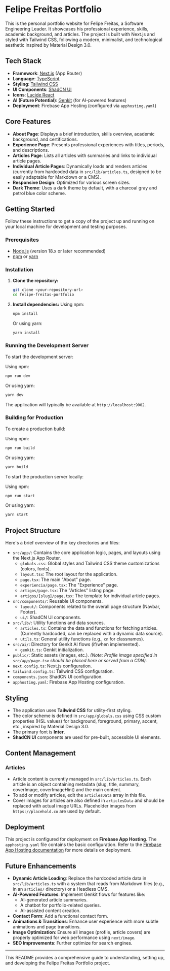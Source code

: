 
# Felipe Freitas Portfolio

This is the personal portfolio website for Felipe Freitas, a Software Engineering Leader. It showcases his professional experience, skills, academic background, and articles. The project is built with Next.js and styled with Tailwind CSS, following a modern, minimalist, and technological aesthetic inspired by Material Design 3.0.

## Tech Stack

-   **Framework**: [Next.js](https://nextjs.org/) (App Router)
-   **Language**: [TypeScript](https://www.typescriptlang.org/)
-   **Styling**: [Tailwind CSS](https://tailwindcss.com/)
-   **UI Components**: [ShadCN UI](https://ui.shadcn.com/)
-   **Icons**: [Lucide React](https://lucide.dev/)
-   **AI (Future Potential)**: [Genkit](https://firebase.google.com/docs/genkit) (for AI-powered features)
-   **Deployment**: Firebase App Hosting (configured via `apphosting.yaml`)

## Core Features

-   **About Page**: Displays a brief introduction, skills overview, academic background, and certifications.
-   **Experience Page**: Presents professional experiences with titles, periods, and descriptions.
-   **Articles Page**: Lists all articles with summaries and links to individual article pages.
-   **Individual Article Pages**: Dynamically loads and renders articles (currently from hardcoded data in `src/lib/articles.ts`, designed to be easily adaptable for Markdown or a CMS).
-   **Responsive Design**: Optimized for various screen sizes.
-   **Dark Theme**: Uses a dark theme by default, with a charcoal gray and petrol blue color scheme.

## Getting Started

Follow these instructions to get a copy of the project up and running on your local machine for development and testing purposes.

### Prerequisites

-   [Node.js](https://nodejs.org/) (version 18.x or later recommended)
-   [npm](https://www.npmjs.com/) or [yarn](https://yarnpkg.com/)

### Installation

1.  **Clone the repository:**
    ```bash
    git clone <your-repository-url>
    cd felipe-freitas-portfolio
    ```

2.  **Install dependencies:**
    Using npm:
    ```bash
    npm install
    ```
    Or using yarn:
    ```bash
    yarn install
    ```

### Running the Development Server

To start the development server:

Using npm:
```bash
npm run dev
```
Or using yarn:
```bash
yarn dev
```

The application will typically be available at `http://localhost:9002`.

### Building for Production

To create a production build:

Using npm:
```bash
npm run build
```
Or using yarn:
```bash
yarn build
```

To start the production server locally:

Using npm:
```bash
npm run start
```
Or using yarn:
```bash
yarn start
```

## Project Structure

Here's a brief overview of the key directories and files:

-   `src/app/`: Contains the core application logic, pages, and layouts using the Next.js App Router.
    -   `globals.css`: Global styles and Tailwind CSS theme customizations (colors, fonts).
    -   `layout.tsx`: The root layout for the application.
    -   `page.tsx`: The main "About" page.
    -   `experiencia/page.tsx`: The "Experience" page.
    -   `artigos/page.tsx`: The "Articles" listing page.
    -   `artigos/[slug]/page.tsx`: The template for individual article pages.
-   `src/components/`: Reusable UI components.
    -   `layout/`: Components related to the overall page structure (Navbar, Footer).
    -   `ui/`: ShadCN UI components.
-   `src/lib/`: Utility functions and data sources.
    -   `articles.ts`: Contains the data and functions for fetching articles. (Currently hardcoded, can be replaced with a dynamic data source).
    -   `utils.ts`: General utility functions (e.g., `cn` for classnames).
-   `src/ai/`: Directory for Genkit AI flows (if/when implemented).
    -   `genkit.ts`: Genkit initialization.
-   `public/`: Static assets (images, etc.). *(Note: Profile image specified in `src/app/page.tsx` should be placed here or served from a CDN).*
-   `next.config.ts`: Next.js configuration.
-   `tailwind.config.ts`: Tailwind CSS configuration.
-   `components.json`: ShadCN UI configuration.
-   `apphosting.yaml`: Firebase App Hosting configuration.

## Styling

-   The application uses **Tailwind CSS** for utility-first styling.
-   The color scheme is defined in `src/app/globals.css` using CSS custom properties (HSL values) for background, foreground, primary, accent, etc., inspired by Material Design 3.0.
-   The primary font is **Inter**.
-   **ShadCN UI** components are used for pre-built, accessible UI elements.

## Content Management

### Articles

-   Article content is currently managed in `src/lib/articles.ts`. Each article is an object containing metadata (slug, title, summary, coverImage, coverImageHint) and the main content.
-   To add or modify articles, edit the `articlesData` array in this file.
-   Cover images for articles are also defined in `articlesData` and should be replaced with actual image URLs. Placeholder images from `https://placehold.co` are used by default.

## Deployment

This project is configured for deployment on **Firebase App Hosting**. The `apphosting.yaml` file contains the basic configuration. Refer to the [Firebase App Hosting documentation](https://firebase.google.com/docs/app-hosting) for more details on deployment.

## Future Enhancements

-   **Dynamic Article Loading**: Replace the hardcoded article data in `src/lib/articles.ts` with a system that reads from Markdown files (e.g., in an `articles/` directory) or a Headless CMS.
-   **AI-Powered Features**: Implement Genkit flows for features like:
    -   AI-generated article summaries.
    -   A chatbot for portfolio-related queries.
    -   AI-assisted content creation.
-   **Contact Form**: Add a functional contact form.
-   **Animations & Transitions**: Enhance user experience with more subtle animations and page transitions.
-   **Image Optimization**: Ensure all images (profile, article covers) are properly optimized for web performance using `next/image`.
-   **SEO Improvements**: Further optimize for search engines.

---

This README provides a comprehensive guide to understanding, setting up, and developing the Felipe Freitas Portfolio project.
